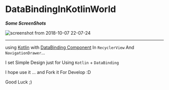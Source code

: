 # DataBindingInKotlinWorld

***__Some ScreenShots__***

![screenshot from 2018-10-07 22-07-24](https://user-images.githubusercontent.com/26750131/46585444-ded3b680-ca3e-11e8-9673-2f935b1a9f6e.png)

----

using [Kotlin](http://kotlinlang.org/) with [DataBinding Component](https://developer.android.com/topic/libraries/data-binding/) 
In ```RecyclerView``` And ```NavigationDrawer```...

I set Simple Design just for Using ```Kotlin``` + ```DataBinding ```

I hope use it ... and Fork it For Develop :D

Good Luck ;)
